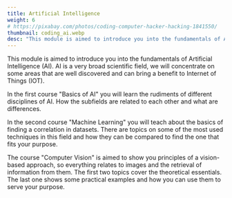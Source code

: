 ```yaml
---
title: Artificial Intelligence
weight: 6
# https://pixabay.com/photos/coding-computer-hacker-hacking-1841550/
thumbnail: coding_ai.webp
desc: "This module is aimed to introduce you into the fundamentals of Artificial Intelligence (AI). AI is a very broad scientific field, we will concentrate on some areas that are well discovered and can bring a benefit to Internet of Things (IOT)."
---
```


This module is aimed to introduce you into the fundamentals of Artificial Intelligence (AI). AI is a very broad scientific field, we will concentrate on some areas that are well discovered and can bring a benefit to Internet of Things (IOT).

In the first course "Basics of AI" you will learn the rudiments of different disciplines of AI. How the subfields are related to each other and what are differences.

In the second course "Machine Learning" you will teach about the basics of finding a correlation in datasets. There are topics on some of the most used techniques in this field and how they can be compared to find the one that fits your purpose.

The course "Computer Vision" is aimed to show you principles of a vision-based approach, so everything relates to images and the retrieval of information from them. The first two topics cover the theoretical essentials. The last one shows some practical examples and how you can use them to serve your purpose. 

